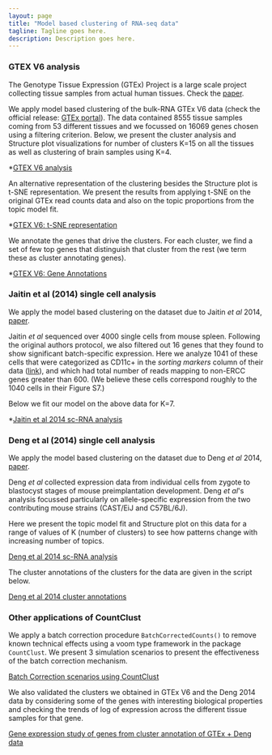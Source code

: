 ```yaml
---
layout: page
title: "Model based clustering of RNA-seq data"
tagline: Tagline goes here.
description: Description goes here.
---
```


### GTEX V6 analysis

  The Genotype Tissue Expression (GTEx) Project is a large scale project collecting tissue samples from actual human tissues. Check the [paper](http://www.ncbi.nlm.nih.gov/pmc/articles/PMC4010069/).

  We apply model based clustering of the bulk-RNA GTEx V6 data (check the official release: [GTEx portal](http://www.gtexportal.org/home/)). The data contained 8555 tissue samples coming from 53 different tissues and we focussed on 16069 genes chosen using a filtering criterion. Below, we present the cluster analysis and Structure plot visualizations for number of clusters K=15 on all the tissues as well as clustering of brain samples using K=4.

  *[GTEX V6 analysis](project/src/gtex_v6_structure_genes.html)
  
  An alternative representation of the clustering besides the Structure plot is t-SNE representation. We present the results from applying t-SNE on the original GTEx read counts data and also on the topic proportions from the topic model fit.
  
  *[GTEX V6: t-SNE representation](project/src/tissues_tSNE_2.html)
  
  We annotate the genes that drive the clusters. For each cluster, we find a set of few top genes that distinguish that cluster from the rest (we term these as cluster annotating genes).
  
  *[GTEX V6: Gene Annotations](project/src/gene_annotation_2.html)

### Jaitin et al (2014) single cell analysis

  We apply the model based clustering on the dataset due to Jaitin *et al* 2014, [paper](http://science.sciencemag.org/content/343/6172/776).

  Jaitin *et al* sequenced over 4000 single cells from mouse spleen. Following the original authors protocol, we also filtered out 16 genes that they found to show significant batch-specific expression. Here we analyze 1041 of these cells that were categorized as CD11c+ in the *sorting markers* column of their data ([link](http://compgenomics.weizmann.ac.il/tanay/?page_id=519)), and which had total number of reads mapping to non-ERCC genes greater than 600. (We believe these cells correspond roughly to the 1040 cells in their Figure S7.)

  Below we fit our model on the above data for K=7.

  *[Jaitin et al 2014 sc-RNA analysis](project/src/jaitin_structure_genes.html)

### Deng et al (2014) single cell analysis

  We apply the model based clustering on the dataset due to Deng *et al* 2014, [paper](http://science.sciencemag.org/content/343/6167/193).

  Deng *et al* collected expression data from individual cells from zygote to blastocyst stages of mouse preimplantation development. Deng *et al*'s analysis focussed particularly on allele-specific expression from the two contributing mouse strains (CAST/EiJ and C57BL/6J).

  Here we present the topic model fit and Structure plot on this data for a range of values of K (number of clusters) to see how patterns change with increasing number of topics.

  [Deng et al 2014 sc-RNA analysis](project/src/deng_structure_all_genes.html)
  
  The cluster annotations of the clusters for the data are given in the script below.
  
  [Deng et al 2014 cluster annotations](project/src/deng_cluster_annotations.html)

### Other applications of CountClust

  We apply a batch correction procedure `BatchCorrectedCounts()` to remove known technical effects using a voom type framework in the package `CountClust`. We present 3 simulation scenarios to present the effectiveness of the batch correction mechanism. 
  
  [Batch Correction scenarios using CountClust](project/src/batch_correction_scenarios.html)
  
  We also validated the clusters we obtained in GTEx V6 and the Deng 2014 data by considering some of the genes with interesting biological properties and checking the trends of log of expression across the different tissue samples for that gene.
  
  [Gene expression study of genes from cluster annotation of GTEx + Deng data](project/src/extracted_genes_expr_study.html)
  
<!---   It seems Testis and LCL cluster together which seems counter-intuitive. We show that the cluster corresponding to the two has representativeness from genes specific to both Testis and LCLs.
   
   [testis-lcl cluster analysis](project/src/lcl_testis_cluster_analysis.html)
-->
  
